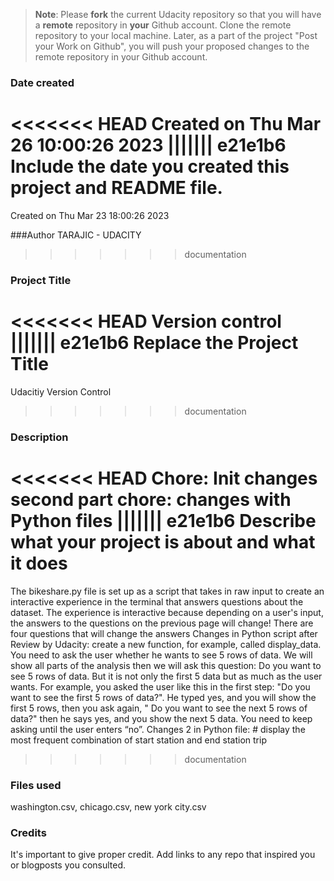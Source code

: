 >**Note**: Please **fork** the current Udacity repository so that you will have a **remote** repository in **your** Github account. Clone the remote repository to your local machine. Later, as a part of the project "Post your Work on Github", you will push your proposed changes to the remote repository in your Github account.

### Date created
<<<<<<< HEAD
Created on Thu Mar 26 10:00:26 2023
||||||| e21e1b6
Include the date you created this project and README file.
=======
Created on Thu Mar 23 18:00:26 2023

###Author
TARAJIC - UDACITY
>>>>>>> documentation

### Project Title
<<<<<<< HEAD
Version control
||||||| e21e1b6
Replace the Project Title
=======
Udacitiy Version Control
>>>>>>> documentation

### Description
<<<<<<< HEAD
Chore: Init changes second part
chore: changes with Python files
||||||| e21e1b6
Describe what your project is about and what it does
=======
The bikeshare.py file is set up as a script that takes in raw input to create an interactive experience in the terminal that answers questions about the dataset. The experience is interactive because depending on a user's input, the answers to the questions on the previous page will change! There are four questions that will change the answers
Changes in Python script after Review by Udacity:
create a new function, for example, called display_data. You need to ask the user whether he wants to see 5 rows of data. We will show all parts of the analysis then we will ask this question: Do you want to see 5 rows of data. But it is not only the first 5 data but as much as the user wants. For example, you asked the user like this in the first step: "Do you want to see the first 5 rows of data?". He typed yes, and you will show the first 5 rows, then you ask again, " Do you want to see the next 5 rows of data?" then he says yes, and you show the next 5 data. You need to keep asking until the user enters “no”.
Changes 2 in Python file: # display the most frequent combination of start station and end station trip
>>>>>>> documentation

### Files used
washington.csv, chicago.csv, new york city.csv

### Credits
It's important to give proper credit. Add links to any repo that inspired you or blogposts you consulted.

